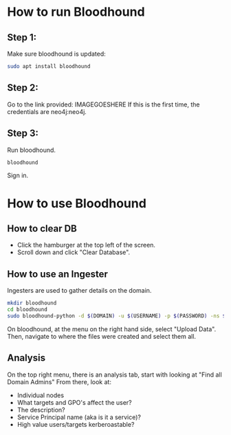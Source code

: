# How to run Bloodhound
## Step 1:
Make sure bloodhound is updated:
```bash
sudo apt install bloodhound
```
## Step 2:
Go to the link provided:
IMAGEGOESHERE
If this is the first time, the credentials are neo4j:neo4j.
## Step 3:
Run bloodhound.
```bash
bloodhound
```
Sign in.
# How to use Bloodhound
## How to clear DB
* Click the hamburger at the top left of the screen.
* Scroll down and click "Clear Database".
## How to use an Ingester
Ingesters are used to gather details on the domain.
```bash
mkdir bloodhound
cd bloodhound
sudo bloodhound-python -d $(DOMAIN) -u $(USERNAME) -p $(PASSWORD) -ns $(DC_IP_ADDRESS)-c all
```
On bloodhound, at the menu on the right hand side, select "Upload Data".
Then, navigate to where the files were created and select them all.
## Analysis
On the top right menu, there is an analysis tab, start with looking at "Find all Domain Admins" From there, look at: 
* Individual nodes 
* What targets and GPO's affect the user? 
* The description? 
* Service Principal name (aka is it a service)?
* High value users/targets kerberoastable?
